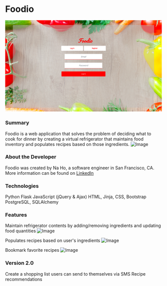 # Foodio
<img src="static/1_homepage.png" alt="Image">

### Summary
Foodio is a web application that solves the problem of deciding what to cook for dinner by creating a virtual refrigerator that maintains food inventory and populates recipes based on those ingredients.
<img src="static/2_welcome" alt="Image">

### About the Developer
Foodio was created by Na Ho, a software engineer in San Francisco, CA. More information can be found on [LinkedIn](https://www.linkedin.com/in/na-ho/)


### Technologies
Python
Flask
JavaScript (jQuery & Ajax) 
HTML, Jinja, CSS, Bootstrap
PostgreSQL, SQLAlchemy

### Features
Maintain refrigerator contents by adding/removing ingredients and updating food quantities
<img src="static/3_food" alt="Image">

Populates recipes based on user's ingredients
<img src="static/4_recipes" alt="Image">

Bookmark favorite recipes
<img src="static/5_favorites" alt="Image">

### Version 2.0
Create a shopping list users can send to themselves via SMS
Recipe recommendations
